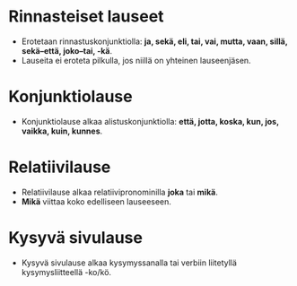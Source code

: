 # Rinnasteiset lauseet
 * Erotetaan rinnastuskonjunktiolla: **ja, sekä, eli, tai, vai, mutta, vaan, sillä, sekä–että, joko–tai, -kä**.
 * Lauseita ei eroteta pilkulla, jos niillä on yhteinen lauseenjäsen.

# Konjunktiolause
 * Konjunktiolause alkaa alistuskonjunktiolla: **että, jotta, koska, kun, jos, vaikka, kuin, kunnes**.

# Relatiivilause
 * Relatiivilause alkaa relatiivipronominilla **joka** tai **mikä**.
 * **Mikä** viittaa koko edelliseen lauseeseen.

# Kysyvä sivulause
 * Kysyvä sivulause alkaa kysymyssanalla tai verbiin liitetyllä kysymysliitteellä -ko/kö.

